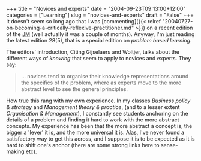 +++
title = "Novices and experts"
date = "2004-09-23T09:13:00+12:00"
categories = ["Learning"]
slug = "novices-and-experts"
draft = "False"
+++
It doesn't seem so long ago that I was
[commenting]({{< relref "20040727-on-becoming-a-critically-reflexive-practitioner.md" >}})
on a recent edition of the [JM](http://www.sagepub.com/journal.aspx?pid=181)
(well actually it was a couple of months). Anyway, I'm just reading
the latest edition 28(5), that is a special edition on _problem based
learning_.

The editors' introduction, Citing Gijselaers and Woltjer, talks
about the different ways of _knowing_ that seem to apply to novices
and experts. They say:

> ... novices tend to organise their knowledge representations
> around the specifics of the problem, where as experts move to the
> more abstract level to see the general principles.

How true this rang with my own experience. In my classes _Business policy &
strategy_ and _Management theory & practice_, (and to a lesser extent
_Organisation & Management_), I constantly see students anchoring on the
details of a problem and finding it hard to work with the more abstract
concepts. My experience has been that the more abstract a concept is, the
bigger a 'lever' it is, and the more universal it is. Alas, I've never found a
satisfactory way to get this across, and I suppose it is to be expected as it
is hard to shift one's anchor (there are some strong links here to sense-making
etc).

